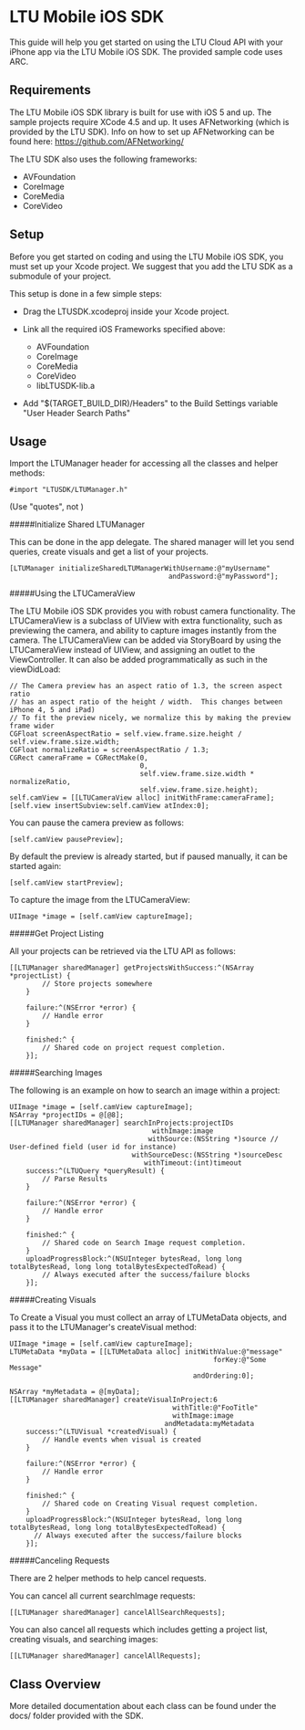 LTU Mobile iOS SDK
==================

This guide will help you get started on using the LTU Cloud API with your iPhone
app via the LTU Mobile iOS SDK.  The provided sample code uses ARC.


Requirements
------------

The LTU Mobile iOS SDK library is built for use with iOS 5 and up.  The sample
projects require XCode 4.5 and up.  It uses AFNetworking (which is provided by
the LTU SDK).
Info on how to set up AFNetworking can be found here:
https://github.com/AFNetworking/

The LTU SDK also uses the following frameworks:

* AVFoundation
* CoreImage
* CoreMedia
* CoreVideo


Setup
-----

Before you get started on coding and using the LTU Mobile iOS SDK, you must set
up your Xcode project. We suggest that you add the LTU SDK as a submodule of
your project.

This setup is done in a few simple steps:


* Drag the LTUSDK.xcodeproj inside your Xcode project.

* Link all the required iOS Frameworks specified above:
  - AVFoundation
  - CoreImage
  - CoreMedia
  - CoreVideo
  - libLTUSDK-lib.a

* Add "$(TARGET_BUILD_DIR)/Headers" to the Build Settings variable
  "User Header Search Paths"



Usage
-----

Import the LTUManager header for accessing all the classes and helper methods:

    #import "LTUSDK/LTUManager.h"

(Use "quotes", not <angles>)


#####Initialize Shared LTUManager

This can be done in the app delegate.  The shared manager will let you send
queries, create visuals and get a list of your projects.

```objc
[LTUManager initializeSharedLTUManagerWithUsername:@"myUsername"
                                       andPassword:@"myPassword"];
```

#####Using the LTUCameraView

The LTU Mobile iOS SDK provides you with robust camera functionality.  The
LTUCameraView is a subclass of UIView with extra functionality, such as
previewing the camera, and ability to capture images instantly from the camera.
The LTUCameraView can be added via StoryBoard by using the LTUCameraView instead
of UIView, and assigning an outlet to the ViewController.  It can also be added
programmatically as such in the viewDidLoad:

```objc
// The Camera preview has an aspect ratio of 1.3, the screen aspect ratio
// has an aspect ratio of the height / width.  This changes between iPhone 4, 5 and iPad)
// To fit the preview nicely, we normalize this by making the preview frame wider
CGFloat screenAspectRatio = self.view.frame.size.height / self.view.frame.size.width;
CGFloat normalizeRatio = screenAspectRatio / 1.3;
CGRect cameraFrame = CGRectMake(0,
                                0,
                                self.view.frame.size.width * normalizeRatio,
                                self.view.frame.size.height);
self.camView = [[LTUCameraView alloc] initWithFrame:cameraFrame];
[self.view insertSubview:self.camView atIndex:0];
```

You can pause the camera preview as follows:

```objc
[self.camView pausePreview];
```

By default the preview is already started, but if paused manually, it can be
started again:

```objc
[self.camView startPreview];
```

To capture the image from the LTUCameraView:

```objc
UIImage *image = [self.camView captureImage];
```

#####Get Project Listing

All your projects can be retrieved via the LTU API as follows:

```objc
[[LTUManager sharedManager] getProjectsWithSuccess:^(NSArray *projectList) {
        // Store projects somewhere
    }

    failure:^(NSError *error) {
        // Handle error
    }

    finished:^ {
        // Shared code on project request completion.
    }];
```


#####Searching Images

The following is an example on how to search an image within a project:

```objc
UIImage *image = [self.camView captureImage];
NSArray *projectIDs = @[@8];
[[LTUManager sharedManager] searchInProjects:projectIDs
                                   withImage:image
                                  withSource:(NSString *)source // User-defined field (user id for instance)
                              withSourceDesc:(NSString *)sourceDesc
                                 withTimeout:(int)timeout
    success:^(LTUQuery *queryResult) {
        // Parse Results
    }

    failure:^(NSError *error) {
        // Handle error
    }

    finished:^ {
        // Shared code on Search Image request completion.
    }
    uploadProgressBlock:^(NSUInteger bytesRead, long long totalBytesRead, long long totalBytesExpectedToRead) {
        // Always executed after the success/failure blocks
    }];
```

#####Creating Visuals

To Create a Visual you must collect an array of LTUMetaData objects, and pass it
to the LTUManager's createVisual method:

```objc
UIImage *image = [self.camView captureImage];
LTUMetaData *myData = [[LTUMetaData alloc] initWithValue:@"message"
                                                  forKey:@"Some Message"
                                             andOrdering:0];

NSArray *myMetadata = @[myData];
[[LTUManager sharedManager] createVisualInProject:6
                                        withTitle:@"FooTitle"
                                        withImage:image
                                      andMetadata:myMetadata
    success:^(LTUVisual *createdVisual) {
        // Handle events when visual is created
    }

    failure:^(NSError *error) {
        // Handle error
    }

    finished:^ {
        // Shared code on Creating Visual request completion.
    }
    uploadProgressBlock:^(NSUInteger bytesRead, long long totalBytesRead, long long totalBytesExpectedToRead) {
      // Always executed after the success/failure blocks
    }];

```

#####Canceling Requests

There are 2 helper methods to help cancel requests.

You can cancel all current searchImage requests:

```objc
[[LTUManager sharedManager] cancelAllSearchRequests];
```

You can also cancel all requests which includes getting a project list, creating
visuals, and searching images:

```objc
[[LTUManager sharedManager] cancelAllRequests];
```

Class Overview
--------------

More detailed documentation about each class can be found under the docs/ folder
provided with the SDK.
